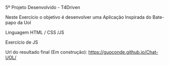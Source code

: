 5º Projeto Desenvolvido - T4Driven

Neste Exercício o objetivo é desenvolver uma Aplicação Inspirada do Bate-papo da Uol

Linguagem HTML / CSS /JS

Exercício de JS

Url do resultado final (Em construção): https://guoconde.github.io/Chat-UOL/